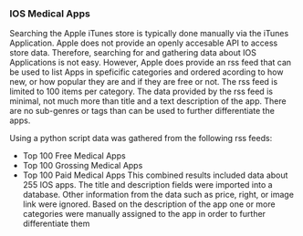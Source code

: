 ### IOS Medical Apps

Searching the Apple iTunes store is typically done manually via the iTunes Application. Apple does not provide an openly accesable API to access store data. Therefore, searching for and gathering data about IOS Applications is not easy. However, Apple does provide an rss feed that can be used to list Apps in speficific categories and ordered acording to how new, or how popular they are and if they are free or not. The rss feed is limited to 100 items per category. The data provided by the rss feed is minimal, not much more than title and a text description of the app. There are no sub-genres or tags than can be used to further differentiate the apps.

Using a python script data was gathered from the following rss feeds:
* Top 100 Free Medical Apps
* Top 100 Grossing Medical Apps
* Top 100 Paid Medical Apps
This combined results included data about 255 IOS apps. The title and description fields were imported into a database. Other information from the data such as price, right, or image link were ignored. Based on the description of the app one or more categories were manually assigned to the app in order to further differentiate them
